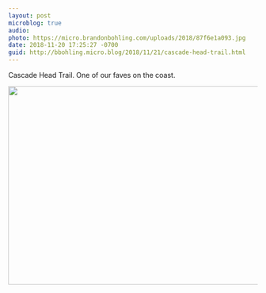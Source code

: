 ```yaml
---
layout: post
microblog: true
audio: 
photo: https://micro.brandonbohling.com/uploads/2018/87f6e1a093.jpg
date: 2018-11-20 17:25:27 -0700
guid: http://bbohling.micro.blog/2018/11/21/cascade-head-trail.html
---
```

Cascade Head Trail. One of our faves on the coast.

<img src="https://micro.brandonbohling.com/uploads/2018/87f6e1a093.jpg" width="600" height="400" />
